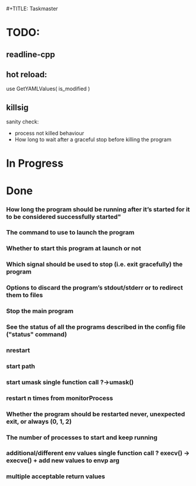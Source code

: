 #+TITLE: Taskmaster

# TODO:
## readline-cpp
## hot reload:
use GetYAMLValues( is_modified )
## killsig
sanity check:
- process not killed behaviour
- How long to wait after a graceful stop before killing the program

# In Progress

# Done
###  How long the program should be running after it’s started for it to be considered successfully started"
###  The command to use to launch the program
###  Whether to start this program at launch or not
###  Which signal should be used to stop (i.e. exit gracefully) the program
###  Options to discard the program’s stdout/stderr or to redirect them to files
###  Stop the main program
###  See the status of all the programs described in the config file ("status" command)
###  nrestart
###  start path
###  start umask single function call ?->umask()
###  restart n times from monitorProcess
###  Whether the program should be restarted never, unexpected exit, or always (0, 1, 2)
###  The number of processes to start and keep running
###  additional/different env values single function call ? execv() -> execve() + add new values to envp arg
###  multiple acceptable return values
